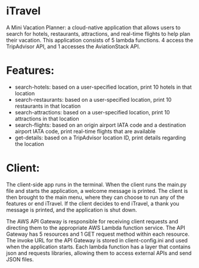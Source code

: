 # iTravel
A Mini Vacation Planner: a cloud-native application that allows users to search for hotels, restaurants, attractions, and real-time flights to help plan their vacation. This application consists of 5 lambda functions. 4 access the TripAdvisor API, and 1 accesses the AviationStack API. 

# Features:
- search-hotels: based on a user-specified location, print 10 hotels in that location
- search-restaurants: based on a user-specified location, print 10 restaurants in that location
- search-attractions: based on a user-specified location, print 10 attractions in that location
- search-flights: based on an origin airport IATA code and a destination airport IATA code, print real-time flights that are available
- get-details: based on a TripAdvisor location ID, print details regarding the location

# Client:
The client-side app runs in the terminal. When the client runs the main.py file and starts the application, a welcome message is printed. The client is then brought to the main menu, where they can choose to run any of the features or end iTravel. If the client decides to end iTravel, a thank you message is printed, and the application is shut down.

The AWS API Gateway is responsible for receiving client requests and directing them to the appropriate AWS Lambda function service. The API Gateway has 5 resources and 1 GET request method within each resource. The invoke URL for the API Gateway is stored in client-config.ini and used when the application starts. Each lambda function has a layer that contains json and requests libraries, allowing them to access external APIs and send JSON files.
